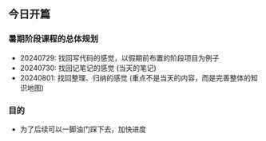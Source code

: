 ## 今日开篇
### 暑期阶段课程的总体规划
- 20240729: 找回写代码的感觉，以假期前布置的阶段项目为例子
- 20240730: 找回记笔记的感觉 (当天的笔记)
- 20240801: 找回整理、归纳的感觉 (重点不是当天的内容，而是完善整体的知识地图)

### 目的
- 为了后续可以一脚油门踩下去，加快进度


